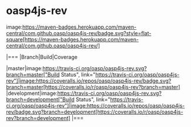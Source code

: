 # oasp4js-rev

image:https://maven-badges.herokuapp.com/maven-central/com.github.oasp/oasp4js-rev/badge.svg?style=flat-square[https://maven-badges.herokuapp.com/maven-central/com.github.oasp/oasp4js-rev/]

|===
|Branch|Build|Coverage

|master|image:https://travis-ci.org/oasp/oasp4js-rev.svg?branch=master["Build Status", link="https://travis-ci.org/oasp/oasp4js-rev"]|image:https://coveralls.io/repos/oasp/oasp4js-rev/badge.svg?branch=master[https://coveralls.io/r/oasp/oasp4js-rev?branch=master]
|development|image:https://travis-ci.org/oasp/oasp4js-rev.svg?branch=development["Build Status", link="https://travis-ci.org/oasp/oasp4js-rev"]|image:https://coveralls.io/repos/oasp/oasp4js-rev/badge.svg?branch=development[https://coveralls.io/r/oasp/oasp4js-rev?branch=development]
|===
